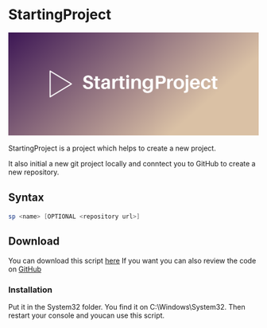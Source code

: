 # StartingProject
![Cover](./cover.png)

StartingProject is a project which helps to create a new project.

It also initial a new git project locally and conntect you to GitHub to create a new repository.

## Syntax
```ps1
sp <name> [OPTIONAL <repository url>]
```

## Download
You can download this script [here](https://github.com/johanneslosch/StartingProject/archive/refs/tags/1.0.zip)
If you want you can also review the code on [GitHub](https://github.com/johanneslosch/StartingProject)

### Installation
Put it in the System32 folder. You find it on C:\Windows\System32.
Then restart your console and youcan use this script.